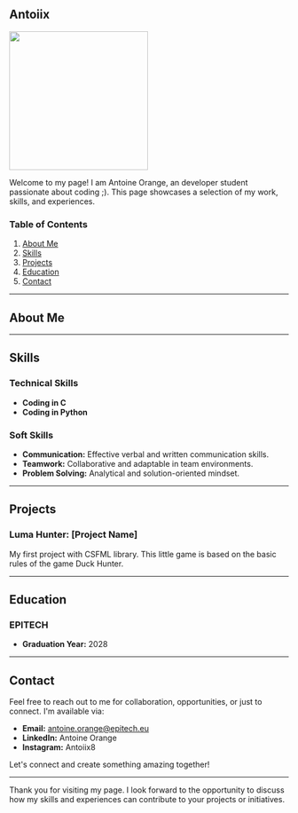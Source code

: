 ## Antoiix

<img width="250" src="https://drive.google.com/uc?export=view&id=1e4wu-GHizcUuc6_GpNL6t2LGnXW67wQB">

Welcome to my page! I am Antoine Orange, an developer student passionate about coding ;). This page showcases a selection of my work, skills, and experiences.

### Table of Contents

1. [About Me](#about-me)
2. [Skills](#skills)
3. [Projects](#projects)
4. [Education](#education)
5. [Contact](#contact)

---

## About Me



---

## Skills

### Technical Skills

- **Coding in C**
- **Coding in Python** 

### Soft Skills

- **Communication:** Effective verbal and written communication skills.
- **Teamwork:** Collaborative and adaptable in team environments.
- **Problem Solving:** Analytical and solution-oriented mindset.

---

## Projects

### Luma Hunter: [Project Name]

My first project with CSFML library. This little game is based on the basic rules of the game Duck Hunter.


---

## Education

### EPITECH

- **Graduation Year:** 2028

---

## Contact

Feel free to reach out to me for collaboration, opportunities, or just to connect. I'm available via:

- **Email:** antoine.orange@epitech.eu
- **LinkedIn:** Antoine Orange
- **Instagram:** Antoiix8

Let's connect and create something amazing together!

---

Thank you for visiting my page. I look forward to the opportunity to discuss how my skills and experiences can contribute to your projects or initiatives.

